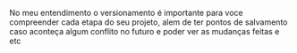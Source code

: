 No meu entendimento o versionamento é importante para voce compreender cada etapa do seu projeto, alem de ter pontos de salvamento caso aconteça algum conflito no futuro e poder ver as mudanças feitas e etc